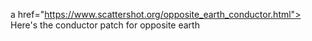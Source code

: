 a href="https://www.scattershot.org/opposite_earth_conductor.html"> Here's the conductor patch for opposite earth</a>